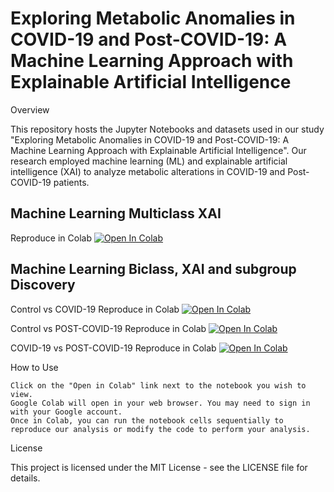 # Exploring Metabolic Anomalies in COVID-19 and Post-COVID-19: A Machine Learning Approach with Explainable Artificial Intelligence

Overview

This repository hosts the Jupyter Notebooks and datasets used in our study "Exploring Metabolic Anomalies in COVID-19 and Post-COVID-19: A Machine Learning Approach with Explainable Artificial Intelligence". Our research employed machine learning (ML) and explainable artificial intelligence (XAI) to analyze metabolic alterations in COVID-19 and Post-COVID-19 patients.

## Machine Learning Multiclass XAI
Reproduce in Colab [![Open In Colab](https://colab.research.google.com/assets/colab-badge.svg)](https://colab.research.google.com/github/resendislab/POST_COVID_Metabolome_MachineLearning/blob/main/ML/MulticlassML_multiclass_XAI.ipynb)

## Machine Learning Biclass, XAI and subgroup Discovery

Control vs COVID-19
Reproduce in Colab [![Open In Colab](https://colab.research.google.com/assets/colab-badge.svg)](https://colab.research.google.com/github.com/resendislab/POST_COVID_Metabolome_MachineLearning/blob/main/ML/Biclass/Explainable_artificial_intelligence_(XAI)_and_XAI_embeddings_CTRLVSCOVID.ipynb)

Control vs POST-COVID-19
Reproduce in Colab [![Open In Colab](https://colab.research.google.com/assets/colab-badge.svg)](https://colab.research.google.com/github.com/resendislab/POST_COVID_Metabolome_MachineLearning/blob/main/ML/Biclass/Explainable_artificial_intelligence_(XAI)_and_XAI_embeddings_CTRLVSPOSTCOVID.ipynb)

COVID-19 vs POST-COVID-19
Reproduce in Colab [![Open In Colab](https://colab.research.google.com/assets/colab-badge.svg)](https://colab.research.google.com/github.com/resendislab/POST_COVID_Metabolome_MachineLearning/blob/main/ML/Biclass/Explainable_artificial_intelligence_(XAI)_and_XAI_embeddings_postcovidvscovid.ipynb)




How to Use

    Click on the "Open in Colab" link next to the notebook you wish to view.
    Google Colab will open in your web browser. You may need to sign in with your Google account.
    Once in Colab, you can run the notebook cells sequentially to reproduce our analysis or modify the code to perform your analysis.

License

This project is licensed under the MIT License - see the LICENSE file for details.
